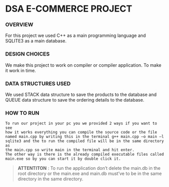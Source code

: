# DSA E-COMMERCE PROJECT

### OVERVIEW
For this project we used C++ as a main programming language and 
SQLITE3 as a main database.
### DESIGN CHOICES
We make this project to work on compiler or compiler application. To
make it work in time.
### DATA STRUCTURES USED
We used STACK data structure to save the products to the database
and QUEUE data structure to save the ordering details to the database.
### HOW TO RUN 
```
To run our project in your pc you we provided 2 ways if you want to see 
how it works everything you can compile the source code or the file 
named main.cpp by writing this in the terminal g++ main.cpp –o main –l 
sqlite3 and the to run the compiled file will be in the same directory as 
the main.cpp so write main in the terminal and hit enter.
The other way is there is the already compiled executable files called 
main.exe so by you can start it by double click it.
```
> **ATTENTITON** : To run the application don’t delete the main.db in the root directory or the main.exe and main.db must’ve to be in the same directory in the same directory.